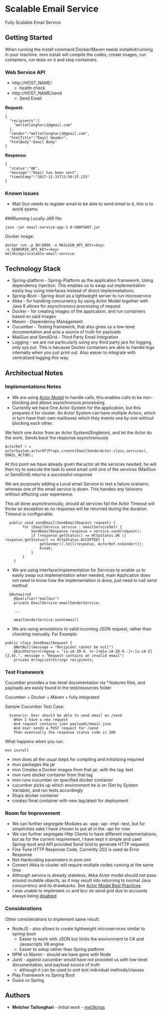 # Scalable Email Service

Fully Scalable Email Service


## Getting Started
When running the install command Docker/Maven needs installed/running in your machine.
mvn install will compile the codes, create images, run containers, run tests on it and stop containers.


### Web Service API 
* http://HOST_NAME/ 
    * health check
* http://HOST_NAME/send 
    * Send Email
    
**Request:**
```
{
  "recipients":[
    "meltatlonghari3@gmail.com"
  ],
  "sender":"meltatlonghari3@gmail.com",
  "htmlTitle":"Email Header",
  "htmlBody":Email Body"
}
```

**Response:**
```
{
  "status":"OK",
  "message":"Email has been sent",
  "timeStamp":"2017-12-31T13:50:37.125"
}
```

### Known Issues
* Mail Gun needs to register email to be able to send email to it, this is to avoid spams.

###Running Locally
JAR file:
```
java -jar email-service-app-1.0-SNAPSHOT.jar
```
Docker image:
```
docker run -p 80:8080 -e MAILGUN_API_KEY=<key>
-e SENDGRID_API_KEY=<key>
mel3kings/scalable-email-service
```

## Technology Stack

* Spring-platform - Spring-Platform as the application framework, Using dependency injection. This enables us to swap out implementation easily buy using interfaces instead of direct implemnetations.
* Spring-Boot -  Spring-boot as a lightweight server to run microservice
* Akka - for handling concurrency by using Actor Model together with Java 8 allows for asynchronous processing of request
* Docker - for creating images of the application, and run containers based on said images
* Maven -  Dependency Management
* Cucumber - Testing framework, that also gives us a low-level documentation and acts a source of truth for payloads
* MailGun and SendGrid - Third Party Email Integration
* Logging - we are not particularly using any third party jars for logging, only sys.out. This is because Docker containers are able to handle logs internally when you just print out. Also easier to integrate with centralized logging this way.

## Architectual Notes

### Implementations Notes
* We are using [Actor Model](https://doc.akka.io/docs/akka/current/guide/actors-motivation.html) to handle calls, this enables calls to be non-blocking and allows asynchronous processing
* Currently we have One Actor System for the application, but this prepares it for cluster. An Actor System can have multiple Actors, which in turn have their own mailboxes which they events one by one without blocking each other. 

We fetch one Actor from an Actor System(Singleton), and let the Actor do the work. Sends back the response asynchronously
```
ActorRef r = actorSystem.actorOf(Props.create(EmailSenderActor.class,services), EMAIL_ACTOR);
```

At this point we have already given the actor all the services needed, 
he will then try to execute the task to send email until one of the services (MailGun or SendGrid) returns a successful response

We are purposely adding a Local email Service to test a failure scenario, whereas one of the email service is down.
This handles any failovers without affecting user experience.

This all done asynchronously, should all services fail the Actor Timeout will throw an exception as no response will be returned during the duration. Timeout is configurable.
```
  public void sendEmail(SendEmailRequest request) {
        for (EmailService service : emailServiceSet) {
            SendEmailResponse response = service.send(request);
            if (response.getStatus() == HttpStatus.OK || response.getStatus() == HttpStatus.ACCEPTED) {
                getSender().tell(response, ActorRef.noSender());
                break;
            }
        }
    }
```


* We are using interface/implementation for Services to enable us to easily swap out implementation when needed, main Application does not need to know how the implementation is done, just need to call send method

```
  @Autowired
    @Qualifier("mailGun")
    private EmailService emailSenderService;

    ...
    
    emailSenderService.send(email)
```

* We are using annotations to valid incoming JSON request, rather than checking manually.
 For Example:
 
```
public class SendEmailRequest {
    @NotNull(message = "Recipient cannot be null")
    @EachPattern(regexp = "[a-zA-Z0-9._%+-]+@[a-zA-Z0-9.-]+.[a-zA-Z]{2,4}.", message = "Request contains an invalid email")
    private ArrayList<String> recipients;
```

### Test Framework
Cucumber provides a low-level documentation via *.features files, and payloads are easily found in the test/resources folder

Cucumber + Docker + Maven = fully integrated

Sample Cucumber Test Case:
```
  Scenario: User should be able to send email on /send
    When I have a new request
    And request contains json payloads/email.json
    And User sends a POST request for /send
    Then eventually the response status code is 200

```
What happens when you run:
```
mvn install
```

* mvn does all the usual steps for compiling and initializing required
* mvn packages the jar
* mvn Creates a Docker images from that jar, with the tag: test
* mvn runs docker container from that tag 
* mvn runs cucumber on specified docker container
* cucumber picks up which environment he is on (Set by System Variable), and run tests accordingly
* Stops docker container
* creates fimal container with new tag:latest for deployment


### Room for Improvement

* We can further segregate Modules as -app -api -impl -test, but for simplicities sake I have chosen to put all in the -api for now
* We can further segregate Http Clients to have different implementations, but as for the current requirement, I have kept it simple and used Spring-boot and API provided Send Grid to generate HTTP requests\
* Fine Tune HTTP Response Code, Currently 202 is used as Error Response
* Not Hardcoding parameters in pom.xml
* Convert Akka to cluster will require multiple nodes running at the same time
* Although service is already stateless, Akka Actor model should not pass around mutable objects, as it may result into returning to normal Java concurrency and its drawbacks. See [Actor Model Best Practices](https://doc.akka.io/docs/akka/2.5.5/java/general/actor-systems.html)
* I was unable to implement cc and bcc on send grid due to accounts always being [disabled](https://github.com/sendgrid/sendgrid-nodejs/issues/283)

### Considerations
Other considerations to implement same result:

* NodeJS - also allows to create lightweight microservices similar to spring-boot
    * Easier to work with JSON but limits the environment to C# and Javascripts V8 engine
    * Easier to setup rather than Spring platform
* NPM vs Maven - should we have gone with Node 
* Junit - against cucumber would have not provided us with low-level documentation, and payload source of truth
    * although it can be used to unit test individual methods/classes
* Play Framework vs Spring Boot 
* Guice vs Spring 

## Authors
* **Melchor Tatlonghari** - *Initial work* - [mel3kings](https://github.com/mel3kings)





